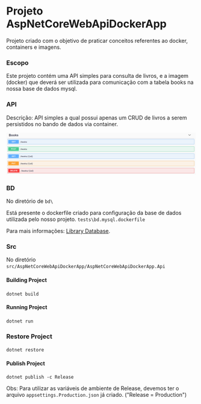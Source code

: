 # Projeto AspNetCoreWebApiDockerApp

Projeto criado com o objetivo de praticar conceitos referentes ao docker, containers e imagens.

### **Escopo**

Este projeto contém uma API simples para consulta de livros, e a imagem (docker) que deverá ser utilizada para comunicação com a tabela books na nossa base de dados mysql.

### **API**

Descrição: API simples a qual possui apenas um CRUD de livros a serem persistidos no bando de dados via container.

![Endpoints](images/Endpoints.png)

### **BD**

No diretório de ```bd\```

Está presente o dockerfile criado para configuração da base de dados utilizada pelo nosso projeto. ```tests\bd.mysql.dockerfile```

Para mais informações: [Library Database](bd/).

### **Src**

No diretório ```src/AspNetCoreWebApiDockerApp/AspNetCoreWebApiDockerApp.Api```

#### Building Project

```dotnet build```

#### Running Project

```dotnet run```

### Restore Project

```dotnet restore```

#### Publish Project

```dotnet publish -c Release```

Obs: Para utilizar as variáveis de ambiente de Release, devemos ter o arquivo ```appsettings.Production.json``` já criado. ("Release = Production")